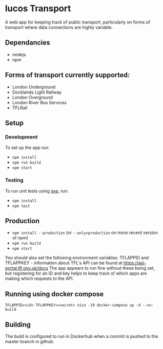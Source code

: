 # lucos Transport
A web app for keeping track of public transport, particularly on forms of transport where data connections are highly variable.

## Dependancies
* nodejs
* npm

## Forms of transport currently supported:
* London Underground
* Docklands Light Railway
* London Overground
* London River Bus Services
* TFLRail

## Setup

### Development
To set up the app run:

* ```npm install```
* ```npm run build```
* ```npm start```

### Testing
To run unit tests using [ava](https://github.com/avajs/ava), run:

* ```npm install```
* ```npm test```

## Production

* ```npm install --production```  (or `--only=production` on more recent version of npm)
* ```npm run build```
* ```npm start```

You should also set the following environment variables:
TFLAPPID and TFLAPPKEY - information about TFL's API can be found at https://api-portal.tfl.gov.uk/docs
The app appears to run fine without these being set, but registering for an ID and key helps to keep track of which apps are making which requests to the API.

## Running using docker compose
`TFLAPPID=<id> TFLAPPKEY=<secret> nice -19 docker-compose up -d --no-build`

## Building
The build is configured to run in Dockerhub when a commit is pushed to the master branch in github.